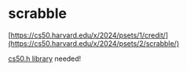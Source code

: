 # scrabble

[https://cs50.harvard.edu/x/2024/psets/1/credit/](https://cs50.harvard.edu/x/2024/psets/2/scrabble/)

[cs50.h library](https://cs50.readthedocs.io/libraries/cs50/c/) needed!
